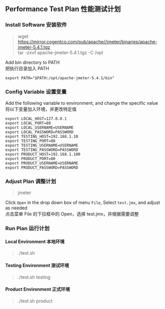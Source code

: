 ## Performance Test Plan 性能测试计划

### Install Software 安装软件

> wget https://mirror.cogentco.com/pub/apache//jmeter/binaries/apache-jmeter-5.4.1.tgz  
tar -zxvf apache-jmeter-5.4.1.tgz -C /opt

Add bin directory to PATH  
把执行目录加入 PATH
```
export PATH="$PATH:/opt/apache-jmeter-5.4.1/bin"
```

### Config Variable 设置变量
Add the following variable to environment, and change the specific value  
将以下变量加入环境，并更改特定值
```
export LOCAL_HOST=127.0.0.1
export LOCAL_PORT=80
export LOCAL_USERNAME=USERNAME
export LOCAL_PASSWORD=PASSWORD
export TESTING_HOST=192.168.1.10
export TESTING_PORT=80
export TESTING_USERNAME=USERNAME
export TESTING_PASSWORD=PASSWORD
export PRODUCT_HOST=192.168.1.100
export PRODUCT_PORT=80
export PRODUCT_USERNAME=USERNAME
export PRODUCT_PASSWORD=PASSWORD
```

### Adjust Plan 调整计划

> jmeter

Click `Open` in the drop down box of menu `File`, Select `test.jmx`, and adjust as needed  
点击菜单 File 的下拉框中的 Open，选择 test.jmx，并根据需要调整

### Run Plan 运行计划

#### Local Environment 本地环境
> ./test.sh  

#### Testing Environment 测试环境
> ./test.sh testing  

#### Product Environment 正式环境
> ./test.sh product  